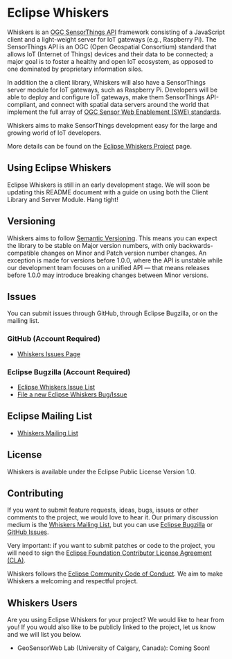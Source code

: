 # Eclipse Whiskers

Whiskers is an [OGC SensorThings API](https://en.wikipedia.org/wiki/SensorThings_API) framework consisting of a JavaScript client and a light-weight server for IoT gateways (e.g., Raspberry Pi). The SensorThings API is an OGC (Open Geospatial Consortium) standard that allows IoT (Internet of Things) devices and their data to be connected; a major goal is to foster a healthy and open IoT ecosystem, as opposed to one dominated by proprietary information silos.

In addition the a client library, Whiskers will also have a SensorThings server module for IoT gateways, such as Raspberry Pi. Developers will be able to deploy and configure IoT gateways, make them SensorThings API-compliant, and connect with spatial data servers around the world that implement the full array of [OGC Sensor Web Enablement (SWE) standards](http://www.opengeospatial.org/ogc/markets-technologies/swe).

Whiskers aims to make SensorThings development easy for the large and growing world of IoT developers.

More details can be found on the [Eclipse Whiskers Project](http://eclipse.org/whiskers) page.

## Using Eclipse Whiskers

Eclipse Whiskers is still in an early development stage. We will soon be updating this README document with a guide on using both the Client Library and Server Module. Hang tight!

## Versioning

Whiskers aims to follow [Semantic Versioning](http://semver.org). This means you can expect the library to be stable on Major version numbers, with only backwards-compatible changes on Minor and Patch version number changes. An exception is made for versions before 1.0.0, where the API is unstable while our development team focuses on a unified API — that means releases before 1.0.0 may introduce breaking changes between Minor versions.

## Issues

You can submit issues through GitHub, through Eclipse Bugzilla, or on the mailing list.

### GitHub (Account Required)

* [Whiskers Issues Page](https://github.com/eclipse/whiskers/issues)

### Eclipse Bugzilla (Account Required)

* [Eclipse Whiskers Issue List](https://bugs.eclipse.org/bugs/buglist.cgi?component=General&product=Whiskers&resolution=---)
* [File a new Eclipse Whiskers Bug/Issue](https://bugs.eclipse.org/bugs/enter_bug.cgi?product=Whiskers)

## Eclipse Mailing List

* [Whiskers Mailing List](https://dev.eclipse.org/mailman/listinfo/whiskers-dev)

## License

Whiskers is available under the Eclipse Public License Version 1.0.

## Contributing

If you want to submit feature requests, ideas, bugs, issues or other comments to the project, we would love to hear it. Our primary discussion medium is the [Whiskers Mailing List](https://dev.eclipse.org/mailman/listinfo/whiskers-dev), but you can use [Eclipse Bugzilla](https://bugs.eclipse.org/bugs/buglist.cgi?component=General&product=Whiskers&resolution=---) or [GitHub Issues](https://github.com/eclipse/whiskers/issues).

Very important: if you want to submit patches or code to the project, you will need to sign the [Eclipse Foundation Contributor License Agreement (CLA)](http://wiki.eclipse.org/Development_Resources/Contributing_via_Git#Eclipse_Foundation_Contributor_License_Agreement).

Whiskers follows the [Eclipse Community Code of Conduct](http://www.eclipse.org/org/documents/Community_Code_of_Conduct.php). We aim to make Whiskers a welcoming and respectful project.

## Whiskers Users

Are you using Eclipse Whiskers for your project? We would like to hear from you! If you would also like to be publicly linked to the project, let us know and we will list you below.

* GeoSensorWeb Lab (University of Calgary, Canada): Coming Soon!
